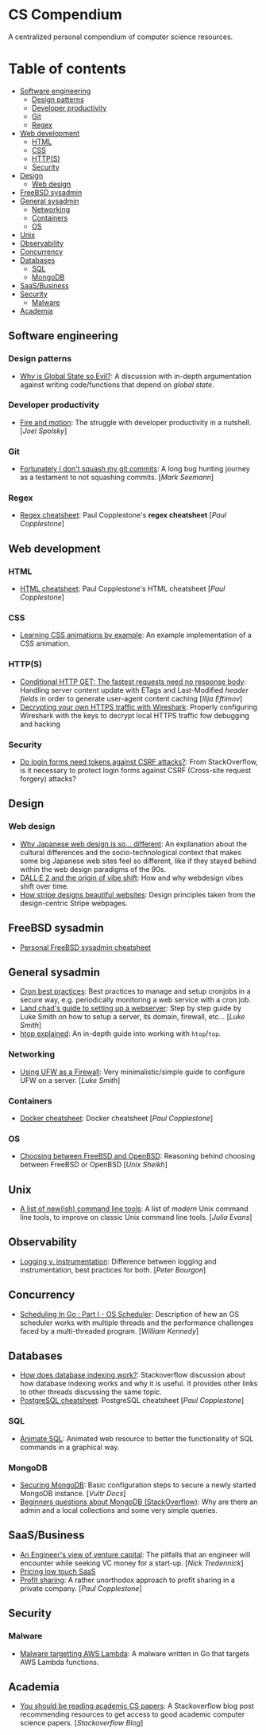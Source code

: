 # CS Compendium
A centralized personal compendium of computer science resources.

# Table of contents
<!-- vim-markdown-toc GFM -->

* [Software engineering](#software-engineering)
	- [Design patterns](#design-patterns)
	- [Developer productivity](#developer-productivity)
	- [Git](#git)
	- [Regex](#regex)
* [Web development](#web-development)
	- [HTML](#html)
	- [CSS](#css)
	- [HTTP(S)](#https)
	- [Security](#security)
* [Design](#design)
	- [Web design](#web-design)
* [FreeBSD sysadmin](#freebsd-sysadmin)
* [General sysadmin](#general-sysadmin)
	- [Networking](#networking)
	- [Containers](#containers)
	- [OS](#os)
* [Unix](#unix)
* [Observability](#observability)
* [Concurrency](#concurrency)
* [Databases](#databases)
	- [SQL](#sql)
	- [MongoDB](#mongodb)
* [SaaS/Business](#saasbusiness)
* [Security](#security-1)
	- [Malware](#malware)
* [Academia](#academia)

<!-- vim-markdown-toc -->
## Software engineering
### Design patterns
* [Why is Global State so Evil?](https://softwareengineering.stackexchange.com/questions/148108/why-is-global-state-so-evil): A discussion with in-depth argumentation against writing code/functions that depend on _global state_. 

### Developer productivity
* [Fire and motion](https://www.joelonsoftware.com/2002/01/06/fire-and-motion/): The struggle with developer productivity in a nutshell. [_Joel Spolsky_]

### Git
* [Fortunately I don't squash my git commits](https://blog.ploeh.dk/2020/10/05/fortunately-i-dont-squash-my-commits/): A long bug hunting journey as a testament to not squashing commits. [_Mark Seemann_]

### Regex
* [Regex cheatsheet](https://paul.copplest.one/knowledge/tech/regex.html): Paul Copplestone's **regex cheatsheet** [_Paul Copplestone_]

## Web development
### HTML
* [HTML cheatsheet](https://paul.copplest.one/knowledge/tech/html-cheatsheet.html): Paul Copplestone's HTML cheatsheet [_Paul Copplestone_]

### CSS
* [Learning CSS animations by example](https://leerob.io/blog/learning-css-animations-by-example): An example implementation of a CSS animation.

### HTTP(S)
* [Conditional HTTP GET: The fastest requests need no response body](https://ieftimov.com/post/conditional-http-get-fastest-requests-need-no-response-body/): Handling server content update with ETags and Last-Modified _header fields_ in order to generate user-agent content caching [_Ilija Eftimov_]
* [Decrypting your own HTTPS traffic with Wireshark](https://www.trickster.dev/post/decrypting-your-own-https-traffic-with-wireshark/): Properly configuring Wireshark with the keys to decrypt local HTTPS traffic fow debugging and hacking
### Security
* [Do login forms need tokens against CSRF attacks?](https://stackoverflow.com/questions/6412813/do-login-forms-need-tokens-against-csrf-attacks): From StackOverflow, is it necessary to protect login forms against CSRF (Cross-site request forgery) attacks?

## Design
### Web design
* [Why Japanese web design is so... different](https://randomwire.com/why-japanese-web-design-is-so-different/): An explanation about the cultural differences and the socio-technological context that makes some big Japanese web sites feel so different, like if they stayed behind within the web design paradigms of the 90s.
* [DALL·E 2 and the origin of vibe shift](https://every.to/divinations/dall-e-2-and-the-origin-of-vibe-shifts): How and why webdesign vibes shift over time. 
* [How stripe designs beautiful websites](https://leerob.io/blog/how-stripe-designs-beautiful-websites): Design principles taken from the design-centric Stripe webpages.

## FreeBSD sysadmin
* [Personal FreeBSD sysadmin cheatsheet](/FreeBSDSysadmin.md)

## General sysadmin
* [Cron best practices](https://blog.sanctum.geek.nz/cron-best-practices/): Best practices to manage and setup cronjobs in a secure way, e.g. periodically monitoring a web service with a cron job.
* [Land chad's guide to setting up a webserver](https://landchad.net/domain): Step by step guide by Luke Smith on how to setup a server, its domain, firewall, etc... [_Luke Smith_]
* [htop explained](https://peteris.rocks/blog/htop/): An in-depth guide into working with `htop`/`top`.

### Networking
* [Using UFW as a Firewall](https://landchad.net/ufw): Very minimalistic/simple guide to configure UFW on a server. [_Luke Smith_]

### Containers
* [Docker cheatsheet](https://paul.copplest.one/knowledge/tech/docker.html): Docker cheatsheet [_Paul Copplestone_]

### OS
* [Choosing between FreeBSD and OpenBSD](https://unixsheikh.com/articles/choosing-between-openbsd-and-freebsd.html): Reasoning behind choosing between FreeBSD or OpenBSD [_Unix Sheikh_]

## Unix
* [A list of new(ish) command line tools](https://jvns.ca/blog/2022/04/12/a-list-of-new-ish--command-line-tools/): A list of _modern_ Unix command line tools, to improve on classic Unix command line tools. [_Julia Evans_]

## Observability
* [Logging v. instrumentation](https://peter.bourgon.org/blog/2016/02/07/logging-v-instrumentation.html): Difference between logging and instrumentation, best practices for both. [_Peter Bourgon_]

## Concurrency
* [Scheduling In Go : Part I - OS Scheduler](https://www.ardanlabs.com/blog/2018/08/scheduling-in-go-part1.html): Description of how an OS scheduler works with multiple threads and the performance challenges faced by a multi-threaded program. [_William Kennedy_]

## Databases
* [How does database indexing work?](https://stackoverflow.com/questions/1108/how-does-database-indexing-work): Stackoverflow discussion about how database indexing works and why it is useful. It provides other links to other threads discussing the same topic.
* [PostgreSQL cheatsheet](https://paul.copplest.one/knowledge/tech/postgresql.html): PostgreSQL cheatsheet [_Paul Copplestone_]

### SQL
* [Animate SQL](https://animatesql.com/): Animated web resource to better the functionality of SQL commands in a graphical way.

### MongoDB
* [Securing MongoDB](https://www.vultr.com/docs/securing-mongodb): Basic configuration steps to secure a newly started MongoDB instance. [_Vultr Docs_]
* [Beginners questions about MongoDB (StackOverflow)](https://stackoverflow.com/questions/3490272/some-beginners-questions-about-mongodb): Why are there an admin and a local collections and some very simple queries.

## SaaS/Business
* [An Engineer's view of venture capital](https://spectrum.ieee.org/amp/an-engineers-view-of-venture-capitalists-2650252508): The pitfalls that an engineer will encounter while seeking VC money for a start-up. [_Nick Tredennick_]
* [Pricing low touch SaaS](https://stripe.com/en-gb-de/atlas/guides/saas-pricing)
* [Profit sharing](https://paul.copplest.one/blog/profit-sharing.html): A rather unorthodox approach to profit sharing in a private company. [_Paul Copplestone_]

## Security
### Malware
* [Malware targetting AWS Lambda](https://www.cadosecurity.com/cado-discovers-denonia-the-first-malware-specifically-targeting-lambda/): A malware written in Go that targets AWS Lambda functions.

## Academia
* [You should be reading academic CS papers](https://stackoverflow.blog/2022/04/07/you-should-be-reading-academic-computer-science-papers/): A Stackoverflow blog post recommending resources to get access to good academic computer science papers. [_Stackoverflow Blog_]
